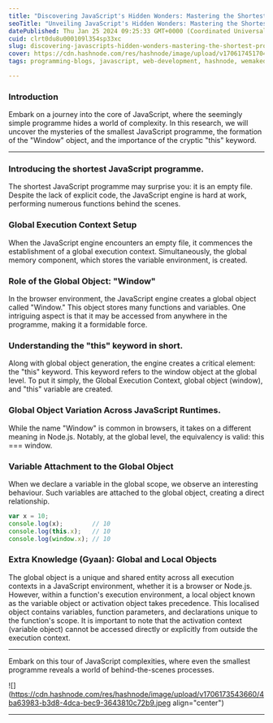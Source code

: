 ```yaml
---
title: "Discovering JavaScript's Hidden Wonders: Mastering the Shortest Programs"
seoTitle: "Unveiling JavaScript's Hidden Wonders: Mastering the Shortest Programs"
datePublished: Thu Jan 25 2024 09:25:33 GMT+0000 (Coordinated Universal Time)
cuid: clrt0du8u000109l354sp33xc
slug: discovering-javascripts-hidden-wonders-mastering-the-shortest-programs
cover: https://cdn.hashnode.com/res/hashnode/image/upload/v1706174517046/4e22f4ef-2eb7-4712-8574-6e404efcb5f2.png
tags: programming-blogs, javascript, web-development, hashnode, wemakedevs

---
```


### Introduction

Embark on a journey into the core of JavaScript, where the seemingly simple programme hides a world of complexity. In this research, we will uncover the mysteries of the smallest JavaScript programme, the formation of the "Window" object, and the importance of the cryptic "this" keyword.

---

### Introducing the shortest JavaScript programme.

The shortest JavaScript programme may surprise you: it is an empty file. Despite the lack of explicit code, the JavaScript engine is hard at work, performing numerous functions behind the scenes.

### Global Execution Context Setup

When the JavaScript engine encounters an empty file, it commences the establishment of a global execution context. Simultaneously, the global memory component, which stores the variable environment, is created.

### Role of the Global Object: "Window"

In the browser environment, the JavaScript engine creates a global object called "Window." This object stores many functions and variables. One intriguing aspect is that it may be accessed from anywhere in the programme, making it a formidable force.

### Understanding the "this" keyword in short.

Along with global object generation, the engine creates a critical element: the "this" keyword. This keyword refers to the window object at the global level. To put it simply, the Global Execution Context, global object (window), and "this" variable are created.

### Global Object Variation Across JavaScript Runtimes.

While the name "Window" is common in browsers, it takes on a different meaning in Node.js. Notably, at the global level, the equivalency is valid: this === window.

### Variable Attachment to the Global Object

When we declare a variable in the global scope, we observe an interesting behaviour. Such variables are attached to the global object, creating a direct relationship.

```javascript
var x = 10;
console.log(x);        // 10
console.log(this.x);   // 10
console.log(window.x); // 10
```

### Extra Knowledge (Gyaan): Global and Local Objects

The global object is a unique and shared entity across all execution contexts in a JavaScript environment, whether it is a browser or Node.js. However, within a function's execution environment, a local object known as the variable object or activation object takes precedence. This localised object contains variables, function parameters, and declarations unique to the function's scope. It is important to note that the activation context (variable object) cannot be accessed directly or explicitly from outside the execution context.

---

Embark on this tour of JavaScript complexities, where even the smallest programme reveals a world of behind-the-scenes processes.

![](https://cdn.hashnode.com/res/hashnode/image/upload/v1706173543660/4ba63983-b3d8-4dca-bec9-3643810c72b9.jpeg align="center")

---